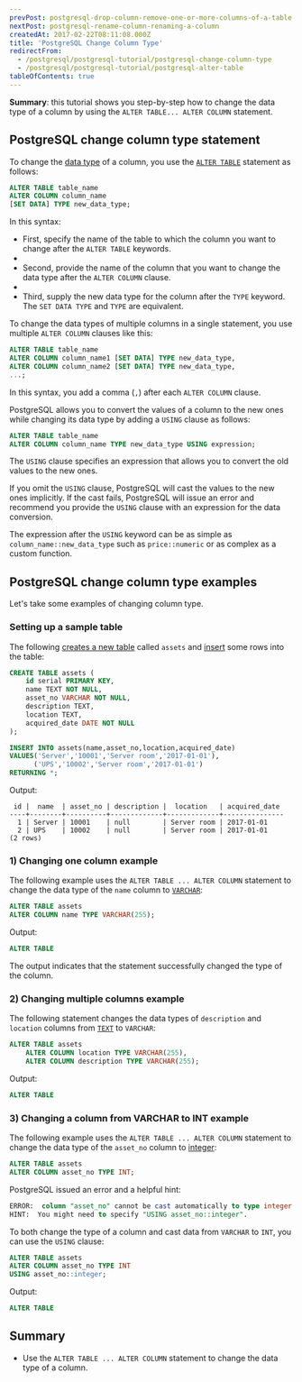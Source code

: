 ```yaml
---
prevPost: postgresql-drop-column-remove-one-or-more-columns-of-a-table
nextPost: postgresql-rename-column-renaming-a-column
createdAt: 2017-02-22T08:11:08.000Z
title: 'PostgreSQL Change Column Type'
redirectFrom:
  - /postgresql/postgresql-tutorial/postgresql-change-column-type
  - /postgresql/postgresql-tutorial/postgresql-alter-table
tableOfContents: true
---
```



**Summary**: this tutorial shows you step-by-step how to change the data type of a column by using the `ALTER TABLE... ALTER COLUMN` statement.

## PostgreSQL change column type statement

To change the [data type](/postgresql/postgresql-time) of a column, you use the [`ALTER TABLE`](/postgresql/postgresql-tutorial/postgresql-alter-table) statement as follows:

```sql
ALTER TABLE table_name
ALTER COLUMN column_name
[SET DATA] TYPE new_data_type;
```

In this syntax:

- First, specify the name of the table to which the column you want to change after the `ALTER TABLE` keywords.
-
- Second, provide the name of the column that you want to change the data type after the `ALTER COLUMN` clause.
-
- Third, supply the new data type for the column after the `TYPE` keyword. The `SET DATA TYPE` and `TYPE` are equivalent.

To change the data types of multiple columns in a single statement, you use multiple `ALTER COLUMN` clauses like this:

```sql
ALTER TABLE table_name
ALTER COLUMN column_name1 [SET DATA] TYPE new_data_type,
ALTER COLUMN column_name2 [SET DATA] TYPE new_data_type,
...;
```

In this syntax, you add a comma (`,`) after each `ALTER COLUMN` clause.

PostgreSQL allows you to convert the values of a column to the new ones while changing its data type by adding a `USING` clause as follows:

```sql
ALTER TABLE table_name
ALTER COLUMN column_name TYPE new_data_type USING expression;
```

The `USING` clause specifies an expression that allows you to convert the old values to the new ones.

If you omit the `USING` clause, PostgreSQL will cast the values to the new ones implicitly. If the cast fails, PostgreSQL will issue an error and recommend you provide the `USING` clause with an expression for the data conversion.

The expression after the `USING` keyword can be as simple as `column_name::new_data_type` such as `price::numeric` or as complex as a custom function.

## PostgreSQL change column type examples

Let's take some examples of changing column type.

### Setting up a sample table

The following [creates a new table](/postgresql/postgresql-create-table) called `assets` and [insert](/postgresql/postgresql-tutorial/postgresql-insert) some rows into the table:

```sql
CREATE TABLE assets (
    id serial PRIMARY KEY,
    name TEXT NOT NULL,
    asset_no VARCHAR NOT NULL,
    description TEXT,
    location TEXT,
    acquired_date DATE NOT NULL
);

INSERT INTO assets(name,asset_no,location,acquired_date)
VALUES('Server','10001','Server room','2017-01-01'),
      ('UPS','10002','Server room','2017-01-01')
RETURNING *;
```

Output:

```
 id |  name  | asset_no | description |  location   | acquired_date
----+--------+----------+-------------+-------------+---------------
  1 | Server | 10001    | null        | Server room | 2017-01-01
  2 | UPS    | 10002    | null        | Server room | 2017-01-01
(2 rows)
```

### 1) Changing one column example

The following example uses the `ALTER TABLE ... ALTER COLUMN` statement to change the data type of the `name` column to [`VARCHAR`](/postgresql/postgresql-char-varchar-text):

```sql
ALTER TABLE assets
ALTER COLUMN name TYPE VARCHAR(255);
```

Output:

```sql
ALTER TABLE
```

The output indicates that the statement successfully changed the type of the column.

### 2) Changing multiple columns example

The following statement changes the data types of `description` and `location` columns from [`TEXT`](/postgresql/postgresql-char-varchar-text) to `VARCHAR`:

```sql
ALTER TABLE assets
    ALTER COLUMN location TYPE VARCHAR(255),
    ALTER COLUMN description TYPE VARCHAR(255);
```

Output:

```sql
ALTER TABLE
```

### 3) Changing a column from VARCHAR to INT example

The following example uses the `ALTER TABLE ... ALTER COLUMN` statement to change the data type of the `asset_no` column to [integer](/postgresql/postgresql-integer):

```sql
ALTER TABLE assets
ALTER COLUMN asset_no TYPE INT;
```

PostgreSQL issued an error and a helpful hint:

```sql
ERROR:  column "asset_no" cannot be cast automatically to type integer
HINT:  You might need to specify "USING asset_no::integer".
```

To both change the type of a column and cast data from `VARCHAR` to `INT`, you can use the `USING` clause:

```sql
ALTER TABLE assets
ALTER COLUMN asset_no TYPE INT
USING asset_no::integer;
```

Output:

```sql
ALTER TABLE
```

## Summary

- Use the `ALTER TABLE ... ALTER COLUMN` statement to change the data type of a column.
